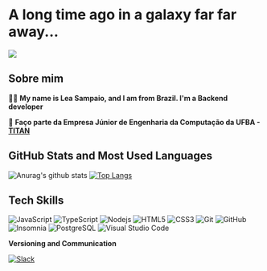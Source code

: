 
# A long time ago in a galaxy far far away... 

![](https://media.giphy.com/media/3owzVVCtGOpiC6TNdK/giphy.gif)

## Sobre mim

:woman_technologist: <strong>My name is Lea Sampaio, and I am from Brazil. I'm a Backend developer</strong>


:raising_hand: **Faço parte da Empresa Júnior de Engenharia da Computação da UFBA - [TITAN](https://titanci.com.br/)**

## GitHub Stats and Most Used Languages

![Anurag's github stats](https://github-readme-stats.vercel.app/api?username=leasampaio&show_icons=true&theme=gruvbox)
[![Top Langs](https://github-readme-stats.vercel.app/api/top-langs/?username=leasampaio&layout=compact)](https://github.com/leasampaio/github-readme-stats)




## Tech Skills
![JavaScript](https://img.shields.io/badge/-JavaScript-black?style=flat-square&logo=javascript)
![TypeScript](https://img.shields.io/badge/-TypeScript-007ACC?style=flat-square&logo=typescript)
![Nodejs](https://img.shields.io/badge/NodeJs-339933.svg?logo=node.js&logoColor=white)
![HTML5](https://img.shields.io/badge/-HTML5-E34F26?style=flat-square&logo=html5&logoColor=white)
![CSS3](https://img.shields.io/badge/-CSS3-1572B6?style=flat-square&logo=css3)
![Git](https://img.shields.io/badge/-Git-black?style=flat-square&logo=git)
![GitHub](https://img.shields.io/badge/-GitHub-181717?style=flat-square&logo=github)
![Insomnia](https://img.shields.io/badge/-Insomnia-5849BE?style=flat-square&logo=Insomnia&link=https://github.com/ildaneta/)
![PostgreSQL](https://img.shields.io/badge/-PostgreSQL-336791?style=flat-square&logo=postgresql&link=https://github.com/ildaneta/)
![Visual Studio Code](https://img.shields.io/badge/-Visual%20Studio%20Code-007ACC?style=flat-square&logo=VisualStudioCode&link=https://github.com/ildaneta/)

**Versioning and Communication**

[![Slack](https://img.shields.io/badge/-Slack-4A154B?style=flat-square&logo=Slack&link=https://github.com/ildaneta/)](https://github.com/leasampiao/)

